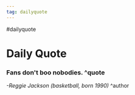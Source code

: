 ```yaml
---
tag: dailyquote
---
```


#dailyquote

# Daily Quote

### Fans don't boo nobodies. ^quote
*-Reggie Jackson (basketball, born 1990)* ^author
